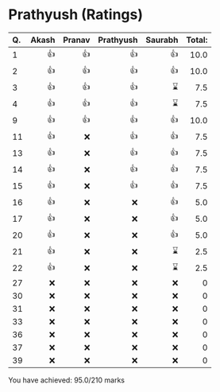 Prathyush (Ratings)
===================
|Q. |Akash|Pranav|Prathyush|Saurabh|Total: |
|:--|----:|-----:|--------:|------:|------:|
|1  |:+1: |:+1:  |:+1:     |:+1:   |10.0   |
|2  |:+1: |:+1:  |:+1:     |:+1:   |10.0   |
|3  |:+1: |:+1:  |:+1:     |:hourglass:|7.5    |
|4  |:+1: |:+1:  |:+1:     |:hourglass:|7.5    |
|9  |:+1: |:+1:  |:+1:     |:+1:   |10.0   |
|11 |:+1: |:x:   |:+1:     |:+1:   |7.5    |
|13 |:+1: |:x:   |:+1:     |:+1:   |7.5    |
|14 |:+1: |:x:   |:+1:     |:+1:   |7.5    |
|15 |:+1: |:x:   |:+1:     |:+1:   |7.5    |
|16 |:+1: |:x:   |:x:      |:+1:   |5.0    |
|17 |:+1: |:x:   |:x:      |:+1:   |5.0    |
|20 |:+1: |:x:   |:x:      |:+1:   |5.0    |
|21 |:+1: |:x:   |:x:      |:hourglass:|2.5    |
|22 |:+1: |:x:   |:x:      |:hourglass:|2.5    |
|27 |:x:  |:x:   |:x:      |:x:    |0      |
|30 |:x:  |:x:   |:x:      |:x:    |0      |
|31 |:x:  |:x:   |:x:      |:x:    |0      |
|33 |:x:  |:x:   |:x:      |:x:    |0      |
|36 |:x:  |:x:   |:x:      |:x:    |0      |
|37 |:x:  |:x:   |:x:      |:x:    |0      |
|39 |:x:  |:x:   |:x:      |:x:    |0      |
You have achieved: 95.0/210 marks